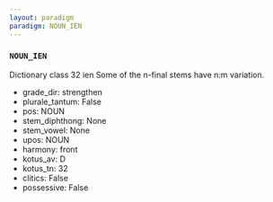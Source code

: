 ```yaml
---
layout: paradigm
paradigm: NOUN_IEN
---
```

### ` NOUN_IEN `

Dictionary class 32 ien Some of the n-final stems have n:m variation.
* grade_dir: strengthen
* plurale_tantum: False
* pos: NOUN
* stem_diphthong: None
* stem_vowel: None
* upos: NOUN
* harmony: front
* kotus_av: D
* kotus_tn: 32
* clitics: False
* possessive: False
